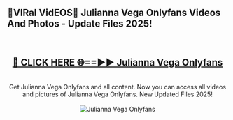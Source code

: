 <h2>🔴VIRal VidEOS🔴 Julianna Vega Onlyfans Videos And Photos - Update Files 2025!</h2>
<br>
<div align="center">
<h2><a href="https://virallinks.top/odZfE0" rel="nofollow">🔴 CLICK HERE 🌐==►► Julianna Vega Onlyfans</a></h2>
<br>
Get Julianna Vega Onlyfans and all content. Now you can access all videos and pictures of Julianna Vega Onlyfans. New Updated Files 2025!
<br>
<br>
<a href="https://virallinks.top/odZfE0" rel="nofollow" data-target="animated-image.originalLink"><img src="https://i.imgur.com/dJHk4Zq.gif)" alt="Julianna Vega Onlyfans" style="max-width: 100%; display: inline-block;" data-target="animated-image.originalImage"></a>
</div>
<br>
